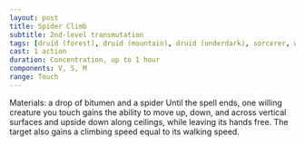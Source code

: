 ```yaml
---
layout: post
title: Spider Climb
subtitle: 2nd-level transmutation
tags: [druid (forest), druid (mountain), druid (underdark), sorcerer, warlock, wizard, level2, transmutation]
cast: 1 action
duration: Concentration, up to 1 hour
components: V, S, M
range: Touch
---
```

Materials: a drop of bitumen and a spider
Until the spell ends, one willing creature you touch gains the ability to move up, down, and across vertical surfaces and upside down along ceilings, while leaving its hands free. The target also gains a climbing speed equal to its walking speed.